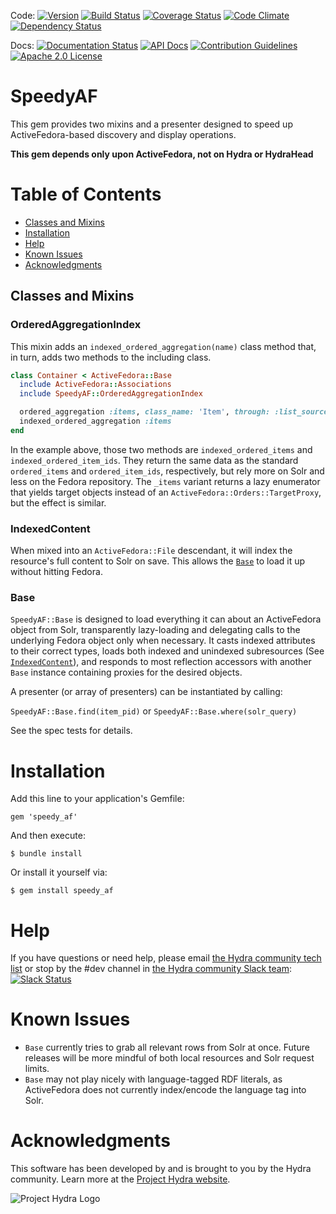 Code: [![Version](https://badge.fury.io/rb/speedy_af.png)](http://badge.fury.io/rb/speedy_af)
[![Build Status](https://travis-ci.org/samvera-labs/speedy_af.png?branch=master)](https://travis-ci.org/samvera-labs/speedy_af)
[![Coverage Status](https://coveralls.io/repos/github/samvera-labs/speedy_af/badge.svg?branch=master)](https://coveralls.io/github/samvera-labs/speedy_af?branch=master)
[![Code Climate](https://codeclimate.com/github/samvera-labs/speedy_af/badges/gpa.svg)](https://codeclimate.com/github/samvera-labs/speedy_af)
[![Dependency Status](https://gemnasium.com/samvera-labs/speedy_af.png)](https://gemnasium.com/samvera-labs/speedy_af)

Docs: [![Documentation Status](https://inch-ci.org/github/samvera-labs/speedy_af.svg?branch=master)](https://inch-ci.org/github/samvera-labs/speedy_af)
[![API Docs](http://img.shields.io/badge/API-docs-blue.svg)](http://rubydoc.info/gems/speedy_af)
[![Contribution Guidelines](http://img.shields.io/badge/CONTRIBUTING-Guidelines-blue.svg)](./CONTRIBUTING.md)
[![Apache 2.0 License](http://img.shields.io/badge/APACHE2-license-blue.svg)](./LICENSE)

# SpeedyAF

This gem provides two mixins and a presenter designed to speed up ActiveFedora-based discovery and
display operations.

**This gem depends only upon ActiveFedora, not on Hydra or HydraHead**

# Table of Contents

  * [Classes and Mixins](#classes-and-mixins)
  * [Installation](#installation)
  * [Help](#help)
  * [Known Issues](#known-issues)
  * [Acknowledgments](#acknowledgments)

## Classes and Mixins

### OrderedAggregationIndex

This mixin adds an `indexed_ordered_aggregation(name)` class method that, in turn, adds two methods
to the including class.

```ruby
class Container < ActiveFedora::Base
  include ActiveFedora::Associations
  include SpeedyAF::OrderedAggregationIndex

  ordered_aggregation :items, class_name: 'Item', through: :list_source
  indexed_ordered_aggregation :items
end
```

In the example above, those two methods are `indexed_ordered_items` and `indexed_ordered_item_ids`. They
return the same data as the standard `ordered_items` and `ordered_item_ids`, respectively, but rely more
on Solr and less on the Fedora repository. The `_items` variant returns a lazy enumerator that yields
target objects instead of an `ActiveFedora::Orders::TargetProxy`, but the effect is similar.

### IndexedContent

When mixed into an `ActiveFedora::File` descendant, it will index the resource's full content to Solr
on save. This allows the [`Base`](#Base) to load it up without hitting Fedora.

### Base

`SpeedyAF::Base` is designed to load everything it can about an ActiveFedora object from Solr,
transparently lazy-loading and delegating calls to the underlying Fedora object only when necessary.
It casts indexed attributes to their correct types, loads both indexed and unindexed subresources
(See [`IndexedContent`](#indexedcontent)), and responds to most reflection accessors with another
`Base` instance containing proxies for the desired objects.

A presenter (or array of presenters) can be instantiated by calling:

`SpeedyAF::Base.find(item_pid)`
or
`SpeedyAF::Base.where(solr_query)`

See the spec tests for details.

# Installation

Add this line to your application's Gemfile:

    gem 'speedy_af'

And then execute:

    $ bundle install

Or install it yourself via:

    $ gem install speedy_af

# Help

If you have questions or need help, please email [the Hydra community tech list](mailto:hydra-tech@googlegroups.com) or stop by the #dev channel in [the Hydra community Slack team](https://wiki.duraspace.org/pages/viewpage.action?pageId=43910187#Getintouch!-Slack): [![Slack Status](http://slack.projecthydra.org/badge.svg)](http://slack.projecthydra.org/)

# Known Issues

* `Base` currently tries to grab all relevant rows from Solr at once. Future releases will
  be more mindful of both local resources and Solr request limits.
* `Base` may not play nicely with language-tagged RDF literals, as ActiveFedora does not
  currently index/encode the language tag into Solr.

# Acknowledgments

This software has been developed by and is brought to you by the Hydra community.  Learn more at the
[Project Hydra website](http://projecthydra.org/).

![Project Hydra Logo](http://sufia.io/assets/images/hydra_logo.png)
